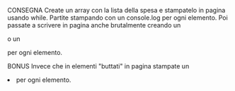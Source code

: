 CONSEGNA
Create un array con la lista della spesa e stampatelo in pagina usando while.
Partite stampando con un console.log per ogni elemento.
Poi passate a scrivere in pagina anche brutalmente creando un <div> o un <p> per ogni elemento.

BONUS
Invece che in elementi "buttati" in pagina stampate un <li> per ogni elemento.